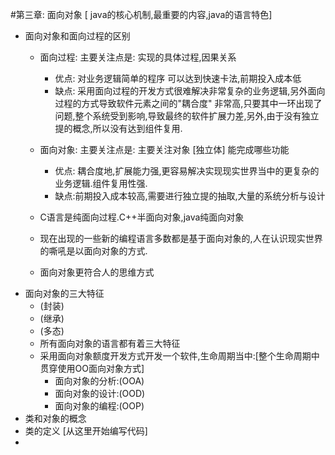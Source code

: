 #第三章: 面向对象 [ java的核心机制,最重要的内容,java的语言特色]
* 面向对象和面向过程的区别
  * 面向过程: 主要关注点是: 实现的具体过程,因果关系
    * 优点:   对业务逻辑简单的程序 可以达到快速卡法,前期投入成本低
    * 缺点:   采用面向过程的开发方式很难解决非常复杂的业务逻辑,另外面向过程的方式导致软件元素之间的"耦合度" 非常高,只要其中一环出现了问题,整个系统受到影响,导致最终的软件扩展力差,另外,由于没有独立提的概念,所以没有达到组件复用.

  * 面向对象: 主要关注点是: 主要关注对象 [独立体] 能完成哪些功能
    * 优点: 耦合度地,扩展能力强,更容易解决实现现实世界当中的更复杂的业务逻辑.组件复用性强.
    * 缺点:前期投入成本较高,需要进行独立提的抽取,大量的系统分析与设计
  * C语言是纯面向过程.C++半面向对象,java纯面向对象
  * 现在出现的一些新的编程语言多数都是基于面向对象的,人在认识现实世界的嘶吼是以面向对象的方式.
  * 面向对象更符合人的思维方式
* 面向对象的三大特征
  * (封装)
  * (继承)
  * (多态)
  * 所有面向对象的语言都有着三大特征 
  * 采用面向对象额度开发方式开发一个软件,生命周期当中:[整个生命周期中贯穿使用OO面向对象方式]
    * 面向对象的分析:(OOA)
    * 面向对象的设计:(OOD)
    * 面向对象的编程:(OOP)
* 类和对象的概念
* 类的定义 [从这里开始编写代码]
* 
